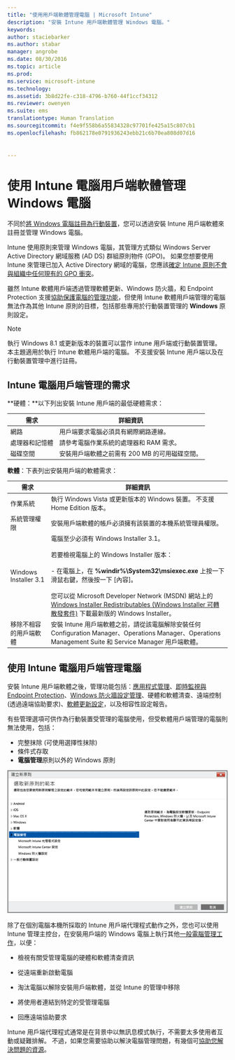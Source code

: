```yaml
---
title: "使用用戶端軟體管理電腦 | Microsoft Intune"
description: "安裝 Intune 用戶端軟體管理 Windows 電腦。"
keywords: 
author: staciebarker
ms.author: stabar
manager: angrobe
ms.date: 08/30/2016
ms.topic: article
ms.prod: 
ms.service: microsoft-intune
ms.technology: 
ms.assetid: 3b8d22fe-c318-4796-b760-44f1ccf34312
ms.reviewer: owenyen
ms.suite: ems
translationtype: Human Translation
ms.sourcegitcommit: f4e9f558b6a55834328c97701fe425a15c807cb1
ms.openlocfilehash: fb862178e0791936243ebb21c6b70ea808d07d16


---
```


# <a name="manage-windows-pcs-with-intune-pc-client-software"></a>使用 Intune 電腦用戶端軟體管理 Windows 電腦
不同於[將 Windows 電腦註冊為行動裝置](set-up-windows-device-management-with-microsoft-intune.md)，您可以透過安裝 Intune 用戶端軟體來註冊並管理 Windows 電腦。

Intune 使用原則來管理 Windows 電腦，其管理方式類似 Windows Server Active Directory 網域服務 (AD DS) 群組原則物件 (GPO)。 如果您想要使用 Intune 來管理已加入 Active Directory 網域的電腦，您應該[確定 Intune 原則不會與組織中任何現有的 GPO 衝突](resolve-gpo-and-microsoft-intune-policy-conflicts.md)。

雖然 Intune 軟體用戶端透過管理軟體更新、Windows 防火牆，和 Endpoint Protection 支援[協助保護電腦的管理功能](policies-to-protect-windows-pcs-in-microsoft-intune.md)，但使用 Intune 軟體用戶端管理的電腦無法作為其他 Intune 原則的目標，包括那些專用於行動裝置管理的 **Windows** 原則設定。

> [!NOTE]
> 執行 Windows 8.1 或更新版本的裝置可以當作 intune 用戶端或行動裝置管理。 本主題適用於執行 Intune 軟體用戶端的電腦。 不支援安裝 Intune 用戶端以及在行動裝置管理中進行註冊。

## <a name="requirements-for-intune-pc-client-management"></a>Intune 電腦用戶端管理的需求

**硬體：**以下列出安裝 Intune 用戶端的最低硬體需求：

|需求|詳細資訊|
|---------------|--------------------|
|網路|用戶端要求電腦必須具有網際網路連線。|
|處理器和記憶體|請參考電腦作業系統的處理器和 RAM 需求。|
|磁碟空間|安裝用戶端軟體之前需有 200 MB 的可用磁碟空間。|

**軟體**：下表列出安裝用戶端的軟體需求：

|需求|詳細資訊|
|---------------|--------------------|
|作業系統 | 執行 Windows Vista 或更新版本的 Windows 裝置。 不支援 Home Edition 版本。|
|系統管理權限|安裝用戶端軟體的帳戶必須擁有該裝置的本機系統管理員權限。|
|Windows Installer 3.1|電腦至少必須有 Windows Installer 3.1。<br /><br />若要檢視電腦上的 Windows Installer 版本：<br /><br />-   在電腦上，在 **%windir%\System32\msiexec.exe** 上按一下滑鼠右鍵，然後按一下 [內容]。<br /><br />您可以從 Microsoft Developer Network (MSDN) 網站上的 [Windows Installer Redistributables (Windows Installer 可轉散發套件)](http://go.microsoft.com/fwlink/?LinkID=234258) 下載最新版的 Windows Installer。|
|移除不相容的用戶端軟體|安裝 Intune 用戶端軟體之前，請從該電腦解除安裝任何 Configuration Manager、Operations Manager、Operations Management Suite 和 Service Manager 用戶端軟體。|

## <a name="computer-management-with-the-intune-computer-client"></a>使用 Intune 電腦用戶端管理電腦
安裝 Intune 用戶端軟體之後，管理功能包括：[應用程式管理](deploy-apps-in-microsoft-intune.md)、[即時監視與 Endpoint Protection](help-secure-windows-pcs-with-endpoint-protection-for-microsoft-intune.md)、[Windows 防火牆設定管理](help-protect-windows-pcs-using-windows-firewall-policies-in-microsoft-intune.md)、硬體和軟體清查、遠端控制 (透過遠端協助要求)、[軟體更新設定](keep-windows-pcs-up-to-date-with-software-updates-in-microsoft-intune.md)，以及相容性設定報告。

有些管理選項可供作為行動裝置受管理的電腦使用，但受軟體用戶端管理的電腦則無法使用，包括：

-   完整抹除 (可使用選擇性抹除)
-   條件式存取
-   **電腦管理**原則以外的 Windows 原則

![Windows 電腦的原則範本](../media/pc_policy_template.png)

除了在個別電腦本機所採取的 Intune 用戶端代理程式動作之外，您也可以使用 Intune 管理主控台，在安裝用戶端的 Windows 電腦上執行其他[一般電腦管理工作](common-windows-pc-management-tasks-with-the-microsoft-intune-computer-client.md)，以便：

-   檢視有關受管理電腦的硬體和軟體清查資訊

-   從遠端重新啟動電腦

-   淘汰電腦以解除安裝用戶端軟體，並從 Intune 的管理中移除

-   將使用者連結到特定的受管理電腦

-   回應遠端協助要求

Intune 用戶端代理程式通常是在背景中以無訊息模式執行，不需要太多使用者互動或疑難排解。 不過，如果您需要協助以解決電腦管理問題，有幾個可[協助您解決問題的資源](/intune/troubleshoot/troubleshoot-client-setup-in-microsoft-intune)。



<!--HONumber=Nov16_HO1-->


